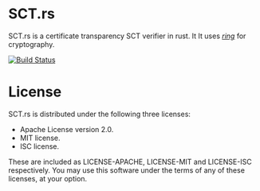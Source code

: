 # SCT.rs
SCT.rs is a certificate transparency SCT verifier in rust.  It
It uses [*ring*](https://github.com/briansmith/ring) for cryptography.

[![Build Status](https://travis-ci.org/ctz/sct.rs.svg?branch=master)](https://travis-ci.org/ctz/sct.rs)

# License
SCT.rs is distributed under the following three licenses:

- Apache License version 2.0.
- MIT license.
- ISC license.

These are included as LICENSE-APACHE, LICENSE-MIT and LICENSE-ISC
respectively.  You may use this software under the terms of any
of these licenses, at your option.

